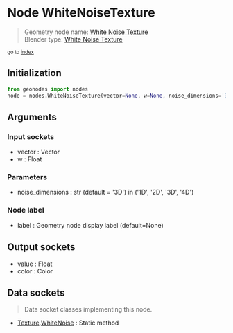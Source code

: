 
# Node WhiteNoiseTexture

> Geometry node name: [White Noise Texture](https://docs.blender.org/manual/en/latest/modeling/geometry_nodes/texture/white_noise.html)<br>
  Blender type: [White Noise Texture](https://docs.blender.org/api/current/bpy.types.ShaderNodeTexWhiteNoise.html)
  
<sub>go to [index](/docs/index.md)</sub>

## Initialization

```python
from geonodes import nodes
node = nodes.WhiteNoiseTexture(vector=None, w=None, noise_dimensions='3D', label=None)
```



## Arguments


### Input sockets

- vector : Vector
- w : Float

### Parameters

- noise_dimensions : str (default = '3D') in ('1D', '2D', '3D', '4D')

### Node label

- label : Geometry node display label (default=None)

## Output sockets

- value : Float
- color : Color

## Data sockets

> Data socket classes implementing this node.
  
  
- [Texture](/docs/sockets/Texture.md).[WhiteNoise](/docs/sockets/Texture.md#whitenoise) : Static method
  
